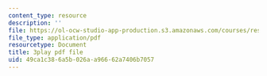 ```yaml
---
content_type: resource
description: ''
file: https://ol-ocw-studio-app-production.s3.amazonaws.com/courses/res-9-003-brains-minds-and-machines-summer-course-summer-2015/49ca1c386a5b026aa96662a7406b7057_7XvgBI2KV28.pdf
file_type: application/pdf
resourcetype: Document
title: 3play pdf file
uid: 49ca1c38-6a5b-026a-a966-62a7406b7057
---
```

